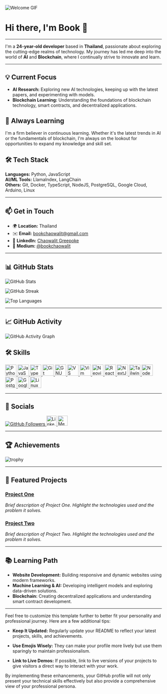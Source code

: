 ![Welcome GIF](https://user-images.githubusercontent.com/18350557/176309783-0785949b-9127-417c-8b55-ab5a4333674e.gif)

# Hi there, I'm Book 👋

---

I'm a **24-year-old developer** based in **Thailand**, passionate about exploring the cutting-edge realms of technology. My journey has led me deep into the world of **AI** and **Blockchain**, where I continually strive to innovate and learn.

---

## 💡 Current Focus

- **AI Research:** Exploring new AI technologies, keeping up with the latest papers, and experimenting with models.
- **Blockchain Learning:** Understanding the foundations of blockchain technology, smart contracts, and decentralized applications.

## 🌱 Always Learning

I'm a firm believer in continuous learning. Whether it's the latest trends in AI or the fundamentals of blockchain, I'm always on the lookout for opportunities to expand my knowledge and skill set.

## 🛠️ Tech Stack

**Languages:** Python, JavaScript  
**AI/ML Tools:** LlamaIndex, LangChain  
**Others:** Git, Docker, TypeScript, NodeJS, PostgreSQL, Google Cloud, Arduino, Linux

---

## 📫 Get in Touch

- 🌍 **Location:** Thailand
- ✉️ **Email:** [bookchaowalit@gmail.com](mailto:bookchaowalit@gmail.com)
- 🔗 **LinkedIn:** [Chaowalit Greepoke](https://www.linkedin.com/in/chaowalit-greepoke-b687351a0)
- 📖 **Medium:** [@bookchaowalit](http://www.medium.com/@bookchaowalit)

---

## 📊 GitHub Stats

![GitHub Stats](https://github-readme-stats.vercel.app/api?username=bookchaowalit&show_icons=true&count_private=true&title_color=0891b2&text_color=ffffff&icon_color=0891b2&bg_color=1c1917&hide_border=true)

![GitHub Streak](https://github-readme-streak-stats.herokuapp.com/?user=bookchaowalit&stroke=ffffff&background=1c1917&ring=0891b2&fire=0891b2&currStreakNum=ffffff&currStreakLabel=0891b2&sideNums=ffffff&sideLabels=ffffff&dates=ffffff&hide_border=true)

![Top Languages](https://github-readme-stats.vercel.app/api/top-langs/?username=bookchaowalit&langs_count=10&title_color=0891b2&text_color=ffffff&icon_color=0891b2&bg_color=1c1917&hide_border=true&locale=en&custom_title=Top%20Languages)

---


## 📈 GitHub Activity

![GitHub Activity Graph](https://github-readme-activity-graph.vercel.app/graph?username=bookchaowalit&theme=dracula)


## 🛠️ Skills

<p align="left">
  <a href="https://www.python.org/" target="_blank" rel="noreferrer">
    <img src="https://raw.githubusercontent.com/danielcranney/readme-generator/main/public/icons/skills/python-colored.svg" alt="Python" width="36" height="36" />
  </a>
  <a href="https://developer.mozilla.org/en-US/docs/Web/JavaScript" target="_blank" rel="noreferrer">
    <img src="https://raw.githubusercontent.com/danielcranney/readme-generator/main/public/icons/skills/javascript-colored.svg" alt="JavaScript" width="36" height="36" />
  </a>
  <a href="https://www.typescriptlang.org/" target="_blank" rel="noreferrer">
    <img src="https://raw.githubusercontent.com/danielcranney/readme-generator/main/public/icons/skills/typescript-colored.svg" alt="TypeScript" width="36" height="36" />
  </a>
  <a href="https://git-scm.com/" target="_blank" rel="noreferrer">
    <img src="https://raw.githubusercontent.com/danielcranney/readme-generator/main/public/icons/skills/git-colored.svg" alt="Git" width="36" height="36" />
  </a>
  <a href="https://www.gnu.org/software/bash/" target="_blank" rel="noreferrer">
    <img src="https://raw.githubusercontent.com/danielcranney/readme-generator/main/public/icons/skills/gnubash.svg" alt="GNU Bash" width="36" height="36" />
  </a>
  <a href="https://code.visualstudio.com/" target="_blank" rel="noreferrer">
    <img src="https://raw.githubusercontent.com/danielcranney/readme-generator/main/public/icons/skills/visualstudiocode.svg" alt="VS Code" width="36" height="36" />
  </a>
  <a href="https://www.vim.org/" target="_blank" rel="noreferrer">
    <img src="https://raw.githubusercontent.com/danielcranney/readme-generator/main/public/icons/skills/vim.svg" alt="Vim" width="36" height="36" />
  </a>
  <a href="https://neovim.io/" target="_blank" rel="noreferrer">
    <img src="https://raw.githubusercontent.com/danielcranney/readme-generator/main/public/icons/skills/neovim.svg" alt="Neovim" width="36" height="36" />
  </a>
  <a href="https://reactjs.org/" target="_blank" rel="noreferrer">
    <img src="https://raw.githubusercontent.com/danielcranney/readme-generator/main/public/icons/skills/react-colored.svg" alt="React" width="36" height="36" />
  </a>
  <a href="https://nextjs.org/docs" target="_blank" rel="noreferrer">
    <img src="https://raw.githubusercontent.com/danielcranney/readme-generator/main/public/icons/skills/nextjs-colored.svg" alt="NextJS" width="36" height="36" />
  </a>
  <a href="https://tailwindcss.com/" target="_blank" rel="noreferrer">
    <img src="https://raw.githubusercontent.com/danielcranney/readme-generator/main/public/icons/skills/tailwindcss-colored.svg" alt="TailwindCSS" width="36" height="36" />
  </a>
  <a href="https://nodejs.org/en/" target="_blank" rel="noreferrer">
    <img src="https://raw.githubusercontent.com/danielcranney/readme-generator/main/public/icons/skills/nodejs-colored.svg" alt="NodeJS" width="36" height="36" />
  </a>
  <a href="https://www.postgresql.org/" target="_blank" rel="noreferrer">
    <img src="https://raw.githubusercontent.com/danielcranney/readme-generator/main/public/icons/skills/postgresql-colored.svg" alt="PostgreSQL" width="36" height="36" />
  </a>
  <a href="https://cloud.google.com/" target="_blank" rel="noreferrer">
    <img src="https://raw.githubusercontent.com/danielcranney/readme-generator/main/public/icons/skills/googlecloud-colored.svg" alt="Google Cloud" width="36" height="36" />
  </a>
  <a href="https://www.linux.org" target="_blank" rel="noreferrer">
    <img src="https://raw.githubusercontent.com/danielcranney/readme-generator/main/public/icons/skills/linux-colored.svg" alt="Linux" width="36" height="36" />
  </a>
</p>

---

## 🔗 Socials

<p align="left">
  <a href="https://www.github.com/bookchaowalit" target="_blank" rel="noreferrer">
    <img src="https://img.shields.io/github/followers/bookchaowalit?logo=github&style=for-the-badge&color=0891b2&labelColor=1c1917" alt="GitHub Followers" />
  </a>
  <a href="https://www.linkedin.com/in/chaowalit-greepoke-b687351a0" target="_blank" rel="noreferrer">
    <img src="https://raw.githubusercontent.com/danielcranney/readme-generator/main/public/icons/socials/linkedin.svg" alt="LinkedIn" width="32" height="32" />
  </a>
  <a href="http://www.medium.com/@bookchaowalit" target="_blank" rel="noreferrer">
    <img src="https://raw.githubusercontent.com/danielcranney/readme-generator/main/public/icons/socials/medium.svg" alt="Medium" width="32" height="32" />
  </a>
</p>

---

## 🏆 Achievements

<!-- You can use GitHub Readme Trophy or similar services to showcase your achievements -->
![trophy](https://github-profile-trophy.vercel.app/?username=bookchaowalit&theme=onedark)

---

## 📂 Featured Projects

### [Project One](https://github.com/bookchaowalit/project-one)
*Brief description of Project One. Highlight the technologies used and the problem it solves.*

### [Project Two](https://github.com/bookchaowalit/project-two)
*Brief description of Project Two. Highlight the technologies used and the problem it solves.*

---

## 📚 Learning Path

- **Website Development:** Building responsive and dynamic websites using modern frameworks.
- **Machine Learning & AI:** Developing intelligent models and exploring data-driven solutions.
- **Blockchain:** Creating decentralized applications and understanding smart contract development.

---

Feel free to customize this template further to better fit your personality and professional journey. Here are a few additional tips:

- **Keep It Updated:** Regularly update your README to reflect your latest projects, skills, and achievements.
  
- **Use Emojis Wisely:** They can make your profile more lively but use them sparingly to maintain professionalism.
  
- **Link to Live Demos:** If possible, link to live versions of your projects to give visitors a direct way to interact with your work.

By implementing these enhancements, your GitHub profile will not only present your technical skills effectively but also provide a comprehensive view of your professional persona.
